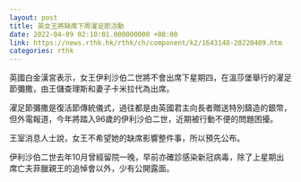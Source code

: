 ```yaml
---
layout: post
title: 英女王將缺席下周濯足節活動
date: 2022-04-09 02:10:01.000000000 +08:00
link: https://news.rthk.hk/rthk/ch/component/k2/1643148-20220409.htm
categories: rthk
---
```


英國白金漢宮表示，女王伊利沙伯二世將不會出席下星期四，在溫莎堡舉行的濯足節彌撒，由王儲查理斯和妻子卡米拉代為出席。

濯足節彌撒是復活節傳統儀式，過往都是由英國君主向長者贈送特別鑄造的銀幣，但外電報道，今年將踏入96歲的伊利沙伯二世，近期被行動不便的問題困擾。

王室消息人士說，女王不希望她的缺席影響整件事，所以預先公布。

伊利沙伯二世去年10月曾經留院一晚，早前亦確診感染新冠病毒，除了上星期出席亡夫菲臘親王的追悼會以外，少有公開露面。
